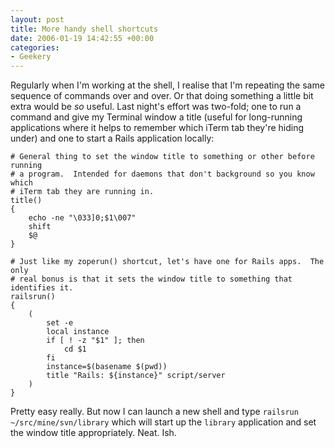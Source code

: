 ```yaml
---
layout: post
title: More handy shell shortcuts
date: 2006-01-19 14:42:55 +00:00
categories:
- Geekery
---
```

Regularly when I'm working at the shell, I realise that I'm repeating the same sequence of commands over and over.  Or that doing something a little bit extra would be *so* useful.  Last night's effort was two-fold; one to run a command and give my Terminal window a title (useful for long-running applications where it helps to remember which iTerm tab they're hiding under) and one to start a Rails application locally:

    # General thing to set the window title to something or other before running
    # a program.  Intended for daemons that don't background so you know which
    # iTerm tab they are running in.
    title()
    {
        echo -ne "\033]0;$1\007"
        shift
        $@
    }

    # Just like my zoperun() shortcut, let's have one for Rails apps.  The only
    # real bonus is that it sets the window title to something that identifies it.
    railsrun()
    {
        (
            set -e
            local instance
            if [ ! -z "$1" ]; then
                cd $1
            fi
            instance=$(basename $(pwd))
            title "Rails: ${instance}" script/server
        )
    }

Pretty easy really.  But now I can launch a new shell and type `railsrun ~/src/mine/svn/library` which will start up the `library` application and set the window title appropriately.  Neat.  Ish.
